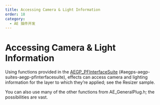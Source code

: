 ```yaml
---
title: Accessing Camera & Light Information
order: 18
category:
  - AE 插件开发
---
```


# Accessing Camera & Light Information

Using functions provided in the [AEGP_PFInterfaceSuite](../aegps/aegp-suites.html) (#aegps-aegp-suites-aegp-pfinterfacesuite), effects can access camera and lighting information for the layer to which they’re applied; see the Resizer sample.

You can also use many of the other functions from AE_GeneralPlug.h; the possibilities are vast.
